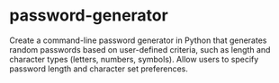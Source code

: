 # password-generator
Create a command-line password generator in Python that generates random passwords based on user-defined criteria, such as length and character types (letters, numbers, symbols). Allow users to specify password length and character set preferences.

